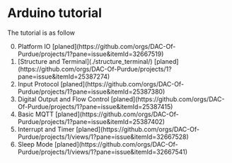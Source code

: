 # Arduino tutorial

The tutorial is as follow

<ol start=0>
 <li> Platform IO [planed](https://github.com/orgs/DAC-Of-Purdue/projects/1?pane=issue&itemId=32667519)
 <li> [Structure and Terminal](./structure_terminal/) [planed](https://github.com/orgs/DAC-Of-Purdue/projects/1?pane=issue&itemId=25387274) 
 <li> Input Protocol [planed](https://github.com/orgs/DAC-Of-Purdue/projects/1?pane=issue&itemId=25387380)
 <li> Digital Output and Flow Control [planed](https://github.com/orgs/DAC-Of-Purdue/projects/1?pane=issue&itemId=25387415)
 <li> Basic MQTT [planed](https://github.com/orgs/DAC-Of-Purdue/projects/1?pane=issue&itemId=25387402)
 <li> Interrupt and Timer [planed](https://github.com/orgs/DAC-Of-Purdue/projects/1/views/1?pane=issue&itemId=32667528)
 <li> Sleep Mode [planed](https://github.com/orgs/DAC-Of-Purdue/projects/1/views/1?pane=issue&itemId=32667541)
</ol>
